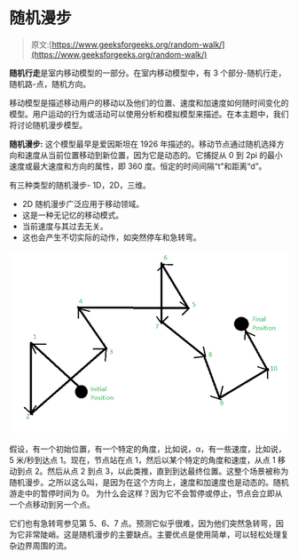 # 随机漫步

> 原文:[https://www.geeksforgeeks.org/random-walk/](https://www.geeksforgeeks.org/random-walk/)

**随机行走**是室内移动模型的一部分。在室内移动模型中，有 3 个部分-随机行走，随机路-点，随机方向。

移动模型是描述移动用户的移动以及他们的位置、速度和加速度如何随时间变化的模型。用户运动的行为或活动可以使用分析和模拟模型来描述。在本主题中，我们将讨论随机漫步模型。

**随机漫步:**
这个模型最早是爱因斯坦在 1926 年描述的。移动节点通过随机选择方向和速度从当前位置移动到新位置，因为它是动态的。它捕捉从 0 到 2pi 的最小速度或最大速度和方向的属性，即 360 度。恒定的时间间隔“t”和距离“d”。

有三种类型的随机漫步- 1D，2D，三维。

*   2D 随机漫步广泛应用于移动领域。
*   这是一种无记忆的移动模式。
*   当前速度与其过去无关。
*   这也会产生不切实际的动作，如突然停车和急转弯。

![](img/c55a2e70c753202f382555b625291744.png)

假设，有一个初始位置，有一个特定的角度，比如说，α，有一些速度，比如说，5 米/秒到达点 1。现在，节点站在点 1，然后以某个特定的角度和速度，从点 1 移动到点 2。然后从点 2 到点 3，以此类推，直到到达最终位置。这整个场景被称为随机漫步。之所以这么叫，是因为在这个方向上，速度和加速度也是动态的。随机游走中的暂停时间为 0。
为什么会这样？因为它不会暂停或停止，节点会立即从一个点移动到另一个点。

它们也有急转弯参见第 5、6、7 点。预测它似乎很难，因为他们突然急转弯，因为它非常陡峭。这是随机漫步的主要缺点。主要优点是使用简单，可以轻松处理复杂边界周围的流。
